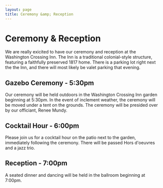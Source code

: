 ```yaml
---
layout: page
title: Ceremony &amp; Reception
---
```


# Ceremony &amp; Reception

We are really exicited to have our ceremony and reception at the Washington Crossing Inn. The Inn is a traditional colonial-style structure, featuring a faithfully preserved 1817 home. There is a parking lot right next the the Inn, and there will most likely be valet parking that evening.

## Gazebo Ceremony - 5:30pm
Our ceremony will be held outdoors in the Washington Crossing Inn garden beginning at 5:30pm.
In the event of inclement weather, the ceremony will be moved under a tent on the grounds. The ceremony will be presided over by our officiant, Renee Mundy.

## Cocktail Hour - 6:00pm
Please join us for a cocktail hour on the patio next to the garden, immediately following the ceremony. There will be passed Hors d'oeuvres and a jazz trio.

## Reception - 7:00pm
A seated dinner and dancing will be held in the ballroom beginning at 7:00pm.
